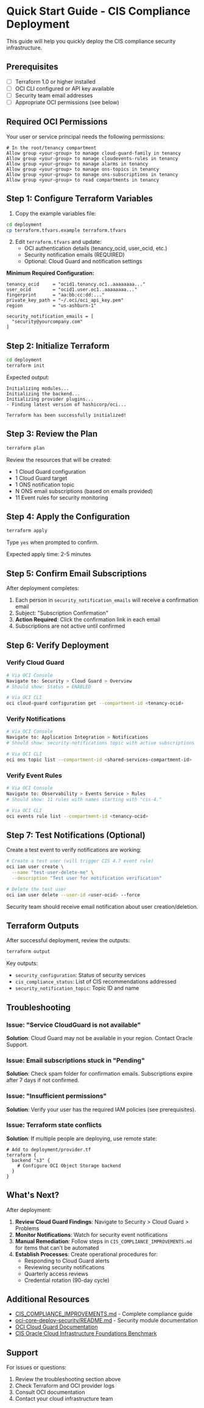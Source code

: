 # Quick Start Guide - CIS Compliance Deployment

This guide will help you quickly deploy the CIS compliance security infrastructure.

## Prerequisites

- [ ] Terraform 1.0 or higher installed
- [ ] OCI CLI configured or API key available
- [ ] Security team email addresses
- [ ] Appropriate OCI permissions (see below)

## Required OCI Permissions

Your user or service principal needs the following permissions:

```hcl
# In the root/tenancy compartment
Allow group <your-group> to manage cloud-guard-family in tenancy
Allow group <your-group> to manage cloudevents-rules in tenancy
Allow group <your-group> to manage alarms in tenancy
Allow group <your-group> to manage ons-topics in tenancy
Allow group <your-group> to manage ons-subscriptions in tenancy
Allow group <your-group> to read compartments in tenancy
```

## Step 1: Configure Terraform Variables

1. Copy the example variables file:

```bash
cd deployment
cp terraform.tfvars.example terraform.tfvars
```

2. Edit `terraform.tfvars` and update:
   - OCI authentication details (tenancy_ocid, user_ocid, etc.)
   - Security notification emails (REQUIRED)
   - Optional: Cloud Guard and notification settings

**Minimum Required Configuration:**

```hcl
tenancy_ocid     = "ocid1.tenancy.oc1..aaaaaaaa..."
user_ocid        = "ocid1.user.oc1..aaaaaaaa..."
fingerprint      = "aa:bb:cc:dd:..."
private_key_path = "~/.oci/oci_api_key.pem"
region           = "us-ashburn-1"

security_notification_emails = [
  "security@yourcompany.com"
]
```

## Step 2: Initialize Terraform

```bash
cd deployment
terraform init
```

Expected output:

```
Initializing modules...
Initializing the backend...
Initializing provider plugins...
- Finding latest version of hashicorp/oci...

Terraform has been successfully initialized!
```

## Step 3: Review the Plan

```bash
terraform plan
```

Review the resources that will be created:

- 1 Cloud Guard configuration
- 1 Cloud Guard target
- 1 ONS notification topic
- N ONS email subscriptions (based on emails provided)
- 11 Event rules for security monitoring

## Step 4: Apply the Configuration

```bash
terraform apply
```

Type `yes` when prompted to confirm.

Expected apply time: 2-5 minutes

## Step 5: Confirm Email Subscriptions

After deployment completes:

1. Each person in `security_notification_emails` will receive a confirmation email
2. Subject: "Subscription Confirmation"
3. **Action Required**: Click the confirmation link in each email
4. Subscriptions are not active until confirmed

## Step 6: Verify Deployment

### Verify Cloud Guard

```bash
# Via OCI Console
Navigate to: Security > Cloud Guard > Overview
# Should show: Status = ENABLED

# Via OCI CLI
oci cloud-guard configuration get --compartment-id <tenancy-ocid>
```

### Verify Notifications

```bash
# Via OCI Console
Navigate to: Application Integration > Notifications
# Should show: security-notifications topic with active subscriptions

# Via OCI CLI
oci ons topic list --compartment-id <shared-services-compartment-id>
```

### Verify Event Rules

```bash
# Via OCI Console
Navigate to: Observability > Events Service > Rules
# Should show: 11 rules with names starting with "cis-4."

# Via OCI CLI
oci events rule list --compartment-id <tenancy-ocid>
```

## Step 7: Test Notifications (Optional)

Create a test event to verify notifications are working:

```bash
# Create a test user (will trigger CIS 4.7 event rule)
oci iam user create \
  --name "test-user-delete-me" \
  --description "Test user for notification verification"

# Delete the test user
oci iam user delete --user-id <user-ocid> --force
```

Security team should receive email notification about user creation/deletion.

## Terraform Outputs

After successful deployment, review the outputs:

```bash
terraform output
```

Key outputs:

- `security_configuration`: Status of security services
- `cis_compliance_status`: List of CIS recommendations addressed
- `security_notification_topic`: Topic ID and name

## Troubleshooting

### Issue: "Service CloudGuard is not available"

**Solution**: Cloud Guard may not be available in your region. Contact Oracle Support.

### Issue: Email subscriptions stuck in "Pending"

**Solution**: Check spam folder for confirmation emails. Subscriptions expire after 7 days if not confirmed.

### Issue: "Insufficient permissions"

**Solution**: Verify your user has the required IAM policies (see prerequisites).

### Issue: Terraform state conflicts

**Solution**: If multiple people are deploying, use remote state:

```hcl
# Add to deployment/provider.tf
terraform {
  backend "s3" {
    # Configure OCI Object Storage backend
  }
}
```

## What's Next?

After deployment:

1. **Review Cloud Guard Findings**: Navigate to Security > Cloud Guard > Problems
2. **Monitor Notifications**: Watch for security event notifications
3. **Manual Remediation**: Follow steps in `CIS_COMPLIANCE_IMPROVEMENTS.md` for items that can't be automated
4. **Establish Processes**: Create operational procedures for:
   - Responding to Cloud Guard alerts
   - Reviewing security notifications
   - Quarterly access reviews
   - Credential rotation (90-day cycle)

## Additional Resources

- [CIS_COMPLIANCE_IMPROVEMENTS.md](../CIS_COMPLIANCE_IMPROVEMENTS.md) - Complete compliance guide
- [oci-core-deploy-security/README.md](../oci-core-deploy-security/README.md) - Security module documentation
- [OCI Cloud Guard Documentation](https://docs.oracle.com/en-us/iaas/cloud-guard/home.htm)
- [CIS Oracle Cloud Infrastructure Foundations Benchmark](https://www.cisecurity.org/benchmark/oracle_cloud)

## Support

For issues or questions:

1. Review the troubleshooting section above
2. Check Terraform and OCI provider logs
3. Consult OCI documentation
4. Contact your cloud infrastructure team
